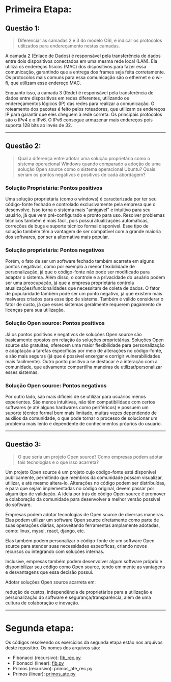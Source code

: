 # Primeira Etapa:

## Questão 1:

> Diferenciar as camadas 2 e 3 do modelo OSI, e indicar os protocolos utilizados para endereçamento nestas camadas.
> 

A camada 2 (Enlace de Dados) é responsável pela transferência de dados entre dois dispositivos conectados em uma mesma rede local (LAN). Ela utiliza os endereços físicos (MAC) dos dispositivos para fazer essa comunicação, garantindo que a entrega dos frames seja feita corretamente. Os protocolos mais comuns para essa comunicação são o ethernet e o wi-fi, que utilizam esse endereço MAC.

Enquanto isso, a camada 3 (Rede) é responsável pela transferência de dados entre dispositivos em redes diferentes, utilizando os endereçamentos lógicos (IP) das redes para realizar a comunicação. O roteamento dos pacotes é feito pelos roteadores, que utilizam os endereços IP para garantir que eles cheguem à rede correta. Os principais protocolos são o IPv4 e o IPv6. O IPv6 consegue armazenar mais endereços pois suporta 128 bits ao invés de 32.

---

## Questão 2:

> Qual a diferença entre adotar uma solução proprietária como o sistema operacional Windows quando comparado a adoção de uma solução Open source como o sistema operacional Ubuntu? Quais seriam os pontos negativos e positivos de cada abordagem?
> 

### Solução Proprietária: Pontos positivos

Uma solução proprietária (como o windows) é caracterizada por ter seu código-fonte fechado e controlado exclusivamente pela empresa que o desenvolve. Isso torna o sistema mais "amigável" e intuitivo para seu usuário, já que vem pré-configurado e pronto para uso. Resolver problemas técnicos também é mais fácil, pois possui atualizações automáticas, correções de bugs e suporte técnico formal disponível. Esse tipo de solução também têm a vantagem de ser compatível com a grande maioria dos softwares, por ser a alternativa mais popular.

### Solução proprietária: Pontos negativos

Porém, o fato de ser um software fechado também acarreta em alguns pontos negativos, como por exemplo a menor flexibilidade de personalização, já que o código-fonte não pode ser modificado para adaptar o sistema. Além disso, o controle e a privacidade do usuário podem ser uma preocupação, já que a empresa proprietária controla atualizações/funcionalidades que necessitam de coleta de dados. O fator de popularidade também pode ser um ponto negativo, já que existem mais malwares criados para esse tipo de sistema. Também é válido considerar o fator de custo, já que esses sistemas geralmente requerem pagamento de licenças para sua utilização.

### Solução Open source: Pontos positivos

Já os pontos positivos e negativos de soluções Open source são basicamente opostos em relação ás soluções proprietárias. Soluções Open source são gratuitas, oferecem uma maior flexibilidade para personalização e adaptação a tarefas específicas por meio de alterações no código-fonte, e são mais seguras (já que é possivel enxergar e corrigir vulnerabilidades mais facilmente). Outro ponto positivo a se destacar é a interação com a comunidade, que ativamente compartilha maneiras de utilizar/personalizar esses sistemas.

### Solução Open source: Pontos negativos

Por outro lado, são mais difíceis de se utilizar para usuários menos experientes. São menos intuitivas, não têm compatibilidade com certos softwares (e até alguns hardwares como periféricos) e possuem um suporte técnico formal bem mais limitado, muitas vezes dependendo de auxílios da comunidade, o que pode tornar o processo de solucionar um problema mais lento e dependente de conhecimentos próprios do usuário.

---

## Questão 3:

> O que seria um projeto Open source? Como empresas podem adotar tais tecnologias e o que isso acarreta?
> 

Um projeto Open source é um projeto cujo código-fonte está disponível publicamente, permitindo que membros da comunidade possam visualizar, utilizar, e até mesmo altera-lo. Alterações no código podem ser distribuídas, e para que sejam implementadas no código original, devem passar por algum tipo de validação. A ideia por trás do código Open source é promover a colaboração da comunidade para desenvolver a melhor versão possível do software.

Empresas podem adotar tecnologias de Open source de diversas maneiras. Elas podem utilizar um software Open source diretamente como parte de suas operações diárias, aproveitando ferramentas amplamente adotadas, como: linux, mysql, react, django, etc.

Elas também podem personalizar o código-fonte de um software Open source para atender suas necessidades específicas, criando novos recursos ou integrando com soluções internas.

Inclusive, empresas também podem desenvolver algum software próprio e disponibilizar seu código como Open source, tendo em mente as vantagens e desvantagens que essa decisão possui.

Adotar soluções Open source acarreta em:

redução de custos, independência de proprietários para a utilização e personalização do software e segurança/transparência, além de uma cultura de colaboração e inovação. 

---

# Segunda etapa:

Os códigos resolvendo os exercícios da segunda etapa estão nos arquivos deste repositíro. Os nomes dos arquivos são:

- Fibonacci (recursivo): [fib_rec.py](https://github.com/leogttrrs/Desafio-SC-Cloud/blob/main/fib_rec.py)
- Fibonacci (linear): [fib.py](https://github.com/leogttrrs/Desafio-SC-Cloud/blob/main/fib.py)
- Primos (recursivo): primos_ate_rec.py
- Primos (linear): [primos_ate.py](https://github.com/leogttrrs/Desafio-SC-Cloud/blob/main/primos_ate.py)
